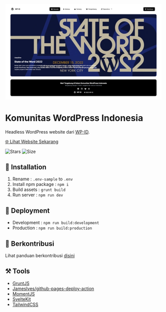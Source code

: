 ![screenshot](screenshot.png)
# Komunitas WordPress Indonesia

Headless WordPress website dari [WP-ID](https://wp-id.org). 

[🌐 Lihat Website Sekarang](https://agung2001.github.io/wp-id.github.io)

![Stars](https://img.shields.io/github/stars/agung2001/wp-id.github.io?style=social)
![Size](https://img.shields.io/github/repo-size/agung2001/wp-id.github.io)

## 📝 Installation
1. Rename : `.env-sample` to `.env`
2. Install npm package : `npm i`
3. Build assets : `grunt build`
4. Run server : `npm run dev`

## 🚀 Deployment
- Development : `npm run build:development`
- Production : `npm run build:production`

## 🎉 Berkontribusi
Lihat panduan berkontribusi [disini](CONTRIBUTING.md)

## ⚒️ Tools
- [GruntJS](https://gruntjs.com/)
- [JamesIves/github-pages-deploy-action](https://github.com/JamesIves/github-pages-deploy-action)
- [MomentJS](https://momentjs.com/)
- [SvelteKit](https://kit.svelte.dev/)
- [TailwindCSS](https://tailwindcss.com/)
